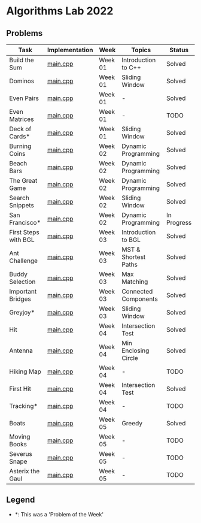 # Algorithms Lab 2022

## Problems

| Task                 | Implementation                                       | Week    | Topics               | Status      |
|----------------------|------------------------------------------------------|---------|----------------------|-------------|
| Build the Sum        | [main.cpp](week01/build_the_sum/src/main.cpp)        | Week 01 | Introduction to C++  | Solved      |
| Dominos              | [main.cpp](week01/dominos/src/main.cpp)              | Week 01 | Sliding Window       | Solved      |
| Even Pairs           | [main.cpp](week01/even_pairs/src/main.cpp)           | Week 01 | -                    | Solved      |
| Even Matrices        | [main.cpp](week01/even_matrices/src/main.cpp)        | Week 01 | -                    | TODO        |
| Deck of Cards*       | [main.cpp](week01/pow_deck_of_cards/src/main.cpp)    | Week 01 | Sliding Window       | Solved      |
| Burning Coins        | [main.cpp](week02/burning_coins/src/main.cpp)        | Week 02 | Dynamic Programming  | Solved      |
| Beach Bars           | [main.cpp](week02/beach_bars/src/main.cpp)           | Week 02 | Dynamic Programming  | Solved      |
| The Great Game       | [main.cpp](week02/the_great_game/src/main.cpp)       | Week 02 | Dynamic Programming  | Solved      |
| Search Snippets      | [main.cpp](week02/search_snippets/src/main.cpp)      | Week 02 | Sliding Window       | Solved      |
| San Francisco*       | [main.cpp](week02/pow_san_francisco/src/main.cpp)    | Week 02 | Dynamic Programming  | In Progress |
| First Steps with BGL | [main.cpp](week03/first_steps_with_bgl/src/main.cpp) | Week 03 | Introduction to BGL  | Solved      |
| Ant Challenge        | [main.cpp](week03/ant_challenge/src/main.cpp)        | Week 03 | MST & Shortest Paths | Solved      |
| Buddy Selection      | [main.cpp](week03/buddy_selection/src/main.cpp)      | Week 03 | Max Matching         | Solved      |
| Important Bridges    | [main.cpp](week03/important_bridges/src/main.cpp)    | Week 03 | Connected Components | Solved      |
| Greyjoy*             | [main.cpp](week03/greyjoy/src/main.cpp)              | Week 03 | Sliding Window       | Solved      |
| Hit                  | [main.cpp](week04/hit/src/main.cpp)                  | Week 04 | Intersection Test    | Solved      |
| Antenna              | [main.cpp](week04/antenna/src/main.cpp)              | Week 04 | Min Enclosing Circle | Solved      |
| Hiking Map           | [main.cpp](week04/hiking_map/src/main.cpp)           | Week 04 | -                    | TODO        |
| First Hit            | [main.cpp](week04/first_hit/src/main.cpp)            | Week 04 | Intersection Test    | Solved      |
| Tracking*            | [main.cpp](week04/tracking/src/main.cpp)             | Week 04 | -                    | TODO        |
| Boats                | [main.cpp](week05/boats/src/main.cpp)                | Week 05 | Greedy               | Solved      |
| Moving Books         | [main.cpp](week05/moving_books/src/main.cpp)         | Week 05 | -                    | TODO        |
| Severus Snape        | [main.cpp](week05/severus_snape/src/main.cpp)        | Week 05 | -                    | TODO        |
| Asterix the Gaul     | [main.cpp](week05/asterix_the_gaul/src/main.cpp)     | Week 05 | -                    | TODO        |

## Legend
- *: This was a 'Problem of the Week'